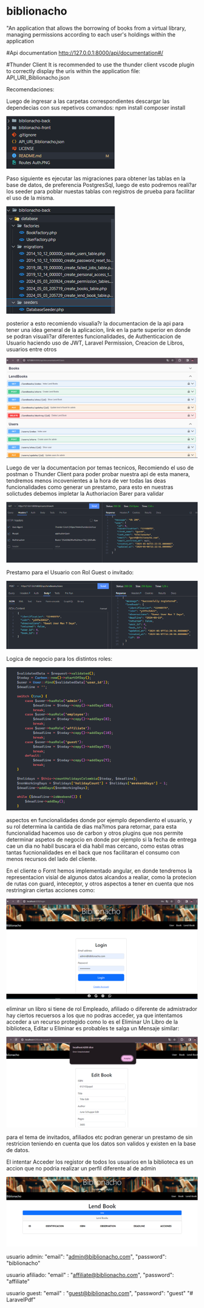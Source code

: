 # biblionacho

"An application that allows the borrowing of books from a virtual library, managing permissions according to each user's holdings within the application

#Api documentation
http://127.0.0.1:8000/api/documentation#/

#Thunder Client
It is recommended to use the thunder client vscode plugin to correctly display the uris within the application
file: API_URI_Biblionacho.json

Recomendaciones:

Luego de ingresar a las carpetas correspondientes descargar las dependecias con sus repetivos comandos:
npm install
composer install

![alt text](Carpetas.PNG)

Paso siguiente es ejecutar las migraciones para obtener las tablas en la base de datos, de preferencia PostgresSql,
luego de esto podremos reali?ar los seeder para poblar nuestas tablas con registros de prueba para facilitar
el uso de la misma.

![alt text](Migraciones.PNG)

posterior a esto recomiendo visualia?r la documentacion de la api para tener una idea general de la aplicacion,
link en la parte superior en donde se podran visuali?ar diferentes funcionalidades, de Authenticacion de Usuario haciendo
uso de JWT, Laravel Permission, Creacion de Libros, usuarios entre otros

![alt text](<Doc Api Services.PNG>)

Luego de ver la documentacion por temas tecnicos, Recomiendo el uso de postman o Thunder Client para poder
probar nuestra api de esta manera, tendremos menos incovenientes a la hora de ver todas las deas funcionalidades
como generar un prestamo, para esto en nuestras solictudes debemos impletar la Authoriacion Barer para validar

![alt text](Guest_User.PNG)

Prestamo para el Usuario con Rol Guest o invitado:

![alt text](Guest.PNG)

Logica de negocio para los distintos roles:

![alt text](Logic_Bussines.PNG)

aspectos en funcionalidades donde por ejemplo dependiento el usuario, y su rol determina la cantida de dias ma?imos para
retornar, para esta funcionalidad hacemos uso de carbon y otros plugins que nos permite determinar aspetos de negocio
en donde por ejemplo si la fecha de entrega cae un dia no habil buscara el dia habil mas cercano, como estas
otras tantas fucnionalidades en el back que nos facilitaran el consumo con menos recursos del lado del cliente.

En el cliente o Fornt hemos implementado angular, en donde tendremos la representacion visial de algunos datos alcandos a realiar, como la protecion de rutas con guard, inteceptor, y otros aspectos a tener en cuenta que nos restringiran
ciertas acciones como:

![alt text](Auth.PNG)

eliminar un libro si tiene de rol Empleado, afiliado o diferente de admistrador hay ciertos recuersos a los que no podras acceder, ya que intentamos acceder a un recurso protegido
como lo es el Eliminar Un Libro de la biblioteca, Editar u Eliminar es probables te salga
un Mensaje similar:

![alt text](Unathorizated.PNG)

para el tema de invitados, afiliados etc podran generar un prestamo de sin restricion teniendo en cuenta que los datos
son validos y existen en la base de datos.

El intentar Acceder los registor de todos los usuarios en la biblioteca es un accion que no podria realizar un perfil diferente al de admin

![alt text](<List Lend Books.PNG>)

usuario admin:
"email": "admin@biblionacho.com",
"password": "biblionacho"

usuario afiliado:
"email" : "affiliate@biblionacho.com",
"password": "affiliate"

usuario guest:
"email" : "guest@biblionacho.com",
"password": "guest"
"# LaravelPdf" 
